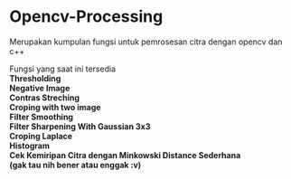 # Opencv-Processing

Merupakan kumpulan fungsi untuk pemrosesan citra dengan opencv dan c++<br/>

Fungsi yang saat ini tersedia<br/>
<b>Thresholding<br/>
Negative Image<br/>
Contras Streching<br/>
Croping with two image<br/>
Filter Smoothing<br/>
Filter Sharpening With Gaussian 3x3<br/>
Croping Laplace<br/>
Histogram<br/>
Cek Kemiripan Citra dengan Minkowski Distance Sederhana<br/> (gak tau nih bener atau enggak :v)
</b>

